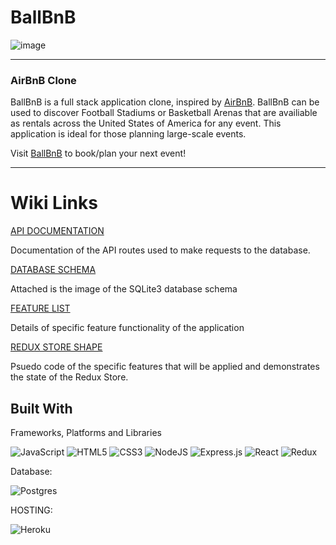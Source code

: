 # BallBnB
![image](../authenticate-me/assets/ballbnb2.png)

***
### AirBnB Clone

BallBnB is a full stack application clone, inspired by [AirBnB](https://www.airbnb.com/). BallBnB can be used to discover Football Stadiums or Basketball Arenas that are availiable as rentals across the United States of America for any event. This application is ideal for those planning large-scale events.

Visit [BallBnB](https://api-airbnb-project.herokuapp.com/) to book/plan your next event!

***

# Wiki Links

[API DOCUMENTATION](https://github.com/williamkimngo/API-Project-Airbnb/wiki/API-DOCUMENTATION)

Documentation of the API routes used to make requests to the database.

[DATABASE SCHEMA](https://github.com/williamkimngo/API-Project-Airbnb/wiki/DATABASE-SCHEMA)

Attached is the image of the SQLite3 database schema

[FEATURE LIST](https://github.com/williamkimngo/API-Project-Airbnb/wiki/FEATURE-LIST)

Details of specific feature functionality of the application

[REDUX STORE SHAPE](https://github.com/williamkimngo/API-Project-Airbnb/wiki/REDUX-STORE-SHAPE)

Psuedo code of the specific features that will be applied and demonstrates the state of the Redux Store.

## Built With

Frameworks, Platforms and Libraries

![JavaScript](https://img.shields.io/badge/javascript-%23323330.svg?style=for-the-badge&logo=javascript&logoColor=%23F7DF1E)
![HTML5](https://img.shields.io/badge/html5-%23E34F26.svg?style=for-the-badge&logo=html5&logoColor=white)
![CSS3](https://img.shields.io/badge/css3-%231572B6.svg?style=for-the-badge&logo=css3&logoColor=white)
![NodeJS](https://img.shields.io/badge/node.js-6DA55F?style=for-the-badge&logo=node.js&logoColor=white)
![Express.js](https://img.shields.io/badge/express.js-%23404d59.svg?style=for-the-badge&logo=express&logoColor=%2361DAFB)
![React](https://img.shields.io/badge/react-%2320232a.svg?style=for-the-badge&logo=react&logoColor=%2361DAFB)
![Redux](https://img.shields.io/badge/redux-%23593d88.svg?style=for-the-badge&logo=redux&logoColor=white)

Database:

![Postgres](https://img.shields.io/badge/postgres-%23316192.svg?style=for-the-badge&logo=postgresql&logoColor=white)

HOSTING:

![Heroku](https://img.shields.io/badge/heroku-%23430098.svg?style=for-the-badge&logo=heroku&logoColor=white)

